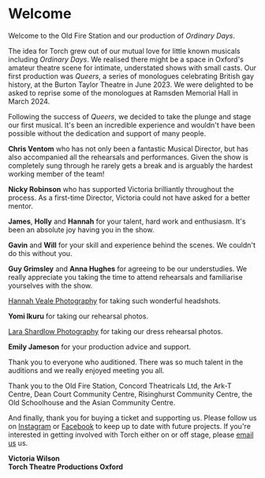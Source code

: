 # Welcome

Welcome to the Old Fire Station and our production of *Ordinary Days*.

The idea for Torch grew out of our mutual love for little known musicals
including *Ordinary Days*. We realised there might be a space in Oxford's amateur
theatre scene for intimate, understated shows with small casts. Our first
production was *Queers*, a series of monologues celebrating British gay history,
at the Burton Taylor Theatre in June 2023. We were delighted to be asked to
reprise some of the monologues at Ramsden Memorial Hall in March 2024.

Following the success of *Queers*, we decided to take the plunge and stage our
first musical. It's been an incredible experience and wouldn't have been
possible without the dedication and support of many people.

**Chris Ventom** who has not only been a fantastic Musical Director, but has also
accompanied all the rehearsals and performances. Given the show is completely
sung through he rarely gets a break and is arguably the hardest working member
of the team!

**Nicky Robinson** who has supported Victoria brilliantly throughout the
process. As a first-time Director, Victoria could not have asked for a better
mentor.

**James**, **Holly** and **Hannah** for your talent, hard work and enthusiasm.
It's been an absolute joy having you in the show.

**Gavin** and **Will** for your skill and experience behind the scenes. We
couldn't do this without you. 

**Guy Grimsley** and **Anna Hughes** for agreeing to be our understudies. We
really appreciate you taking the time to attend rehearsals and familiarise
yourselves with the show. 

[Hannah Veale Photography](https://www.hannahvealephotography.com/) for taking such wonderful headshots. 

**Yomi Ikuru** for taking our rehearsal photos.

[Lara Shardlow Photography](https://www.larashardlow.com/) for taking our dress rehearsal photos. 

**Emily Jameson** for your production advice and support.

Thank you to everyone who auditioned. There was so much talent in the auditions
and we really enjoyed meeting you all.

Thank you to the Old Fire Station, Concord Theatricals Ltd, the Ark-T Centre,
Dean Court Community Centre, Risinghurst Community Centre, the Old Schoolhouse
and the Asian Community Centre.

And finally, thank you for buying a ticket and supporting us. Please follow us
on [Instagram](https://www.instagram.com/torchtheatreproductions/) or
[Facebook](https://www.facebook.com/profile.php/?id=100087729183473) to keep up
to date with future projects. If you're interested in getting involved with
Torch either on or off stage, please [email
us](mailto:torchtheatreproductions@gmail.com) us. 

<strong>Victoria Wilson<br/>
Torch Theatre Productions Oxford</strong>